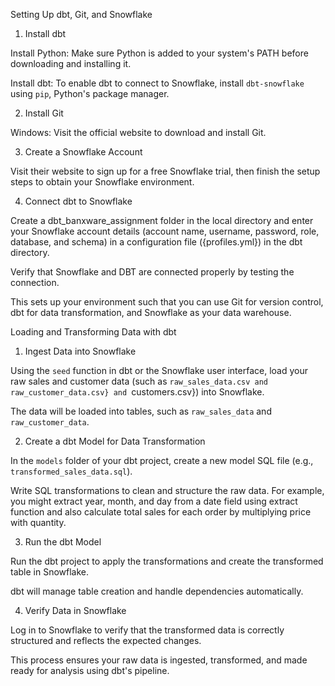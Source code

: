 Setting Up dbt, Git, and Snowflake

1. Install dbt

Install Python: Make sure Python is added to your system's PATH before downloading and installing it.

Install dbt: To enable dbt to connect to Snowflake, install `dbt-snowflake` using `pip`, Python's package manager.



2. Install Git

Windows: Visit the official website to download and install Git.



3. Create a Snowflake Account

Visit their website to sign up for a free Snowflake trial, then finish the setup steps to obtain your Snowflake environment.



4. Connect dbt to Snowflake

Create a dbt_banxware_assignment folder in the local directory and enter your Snowflake account details (account name, username, password, role, database, and schema) in a configuration file ({profiles.yml}) in the dbt directory.

Verify that Snowflake and DBT are connected properly by testing the connection.

This sets up your environment such that you can use Git for version control, dbt for data transformation, and Snowflake as your data warehouse.





Loading and Transforming Data with dbt


1. Ingest Data into Snowflake

Using the `seed` function in dbt or the Snowflake user interface, load your raw sales and customer data (such as `raw_sales_data.csv and raw_customer_data.csv} and `customers.csv}) into Snowflake.

The data will be loaded into tables, such as `raw_sales_data` and `raw_customer_data`.




2. Create a dbt Model for Data Transformation

In the `models` folder of your dbt project, create a new model SQL file (e.g., `transformed_sales_data.sql`).

Write SQL transformations to clean and structure the raw data. For example, you might extract year, month, and day from a date field using extract function and also calculate total sales for each order by multiplying price with quantity.




3. Run the dbt Model

Run the dbt project to apply the transformations and create the transformed table in Snowflake.

dbt will manage table creation and handle dependencies automatically.




4. Verify Data in Snowflake

Log in to Snowflake to verify that the transformed data is correctly structured and reflects the expected changes.

This process ensures your raw data is ingested, transformed, and made ready for analysis using dbt's pipeline.

